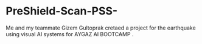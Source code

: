 # PreShield-Scan-PSS-
Me and my teammate Gizem Gultoprak cretaed a project for the earthquake using visual AI systems for AYGAZ AI BOOTCAMP .
